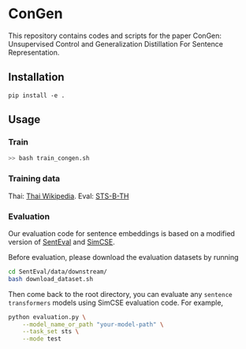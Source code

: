# ConGen
This repository contains codes and scripts for the paper ConGen: Unsupervised Control and Generalization Distillation For Sentence Representation.

## Installation
```
pip install -e .
``` 

## Usage
### Train
```bash
>> bash train_congen.sh
```

### Training data
Thai: [Thai Wikipedia](https://github.com/PyThaiNLP/ThaiWiki-clean/releases/tag/20210620?fbclid=IwAR2_CtHJ_6od9z5-0hsolwcNYJH03e5qk_XXkoxDpOQivmo8QreYFQS3JuQ).
Eval: [STS-B-TH](https://github.com/mrpeerat/Thai-Sentence-Vector-Benchmark/blob/main/sts-test_th.csv)

### Evaluation
Our evaluation code for sentence embeddings is based on a modified version of [SentEval](https://github.com/facebookresearch/SentEval) and [SimCSE](https://github.com/princeton-nlp/SimCSE).

Before evaluation, please download the evaluation datasets by running
```bash
cd SentEval/data/downstream/
bash download_dataset.sh
```

Then come back to the root directory, you can evaluate any `sentence transformers` models using SimCSE evaluation code. For example,
```bash
python evaluation.py \
    --model_name_or_path "your-model-path" \
    --task_set sts \
    --mode test
```
